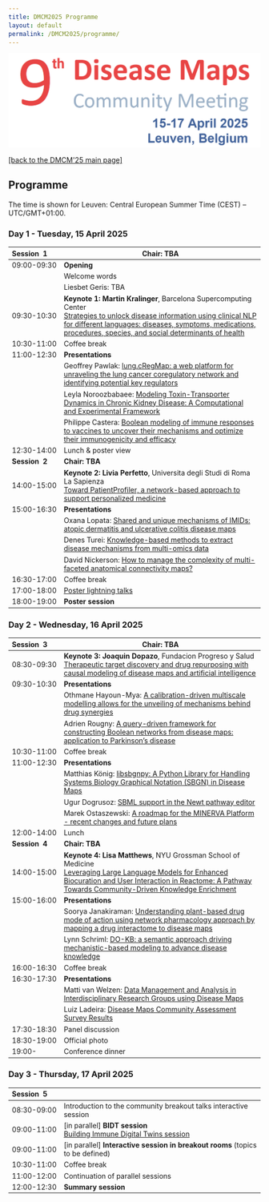 ```yaml
---
title: DMCM2025 Programme
layout: default
permalink: /DMCM2025/programme/
---
```


<img src="/images/places/DMCM2025.png"/>

[[back to the DMCM'25 main page]](https://disease-maps.io/DMCM2025/)

## Programme

The time is shown for Leuven: Central European Summer Time (CEST) – UTC/GMT+01:00.

### Day 1 - Tuesday, 15 April 2025

|  **Session&nbsp;&nbsp;1&nbsp;&nbsp;&nbsp;&nbsp;&nbsp;**   |  **Chair: TBA**  |
|---|---|
|       09:00-09:30        | **Opening** |
|                          | Welcome words |
|                          | Liesbet Geris: TBA |
|       09:30-10:30        | **Keynote 1: Martin Kralinger**, Barcelona Supercomputing Center <br> [Strategies to unlock disease information using clinical NLP for different languages: diseases, symptoms, medications, procedures, species, and social determinants of health](/DMCM2025/MartinKrallinger/) |  
|       10:30-11:00        | Coffee break |
|       11:00-12:30        | **Presentations** |
|                          | Geoffrey Pawlak: [lung.cRegMap: a web platform for unraveling the lung cancer coregulatory network and identifying potential key regulators](/DMCM2025/abstracts/s1) |
|                          | Leyla Noroozbabaee: [Modeling Toxin-Transporter Dynamics in Chronic Kidney Disease: A Computational and Experimental Framework](/DMCM2025/abstracts/s2) |
|                          | Philippe Castera: [Boolean modeling of immune responses to vaccines to uncover their mechanisms and optimize their immunogenicity and efficacy](/DMCM2025/abstracts/s3) |
|       12:30-14:00        | Lunch & poster view |
|  **Session&nbsp;&nbsp;2&nbsp;&nbsp;&nbsp;&nbsp;&nbsp;**   |  **Chair: TBA**  |
|       14:00-15:00        | **Keynote 2: Livia Perfetto**, Universita degli Studi di Roma La Sapienza <br> [Toward PatientProfiler, a network-based approach to support personalized medicine](/DMCM2025/LiviaPerfetto/) |  
|       15:00-16:30        | **Presentations** |
|                          | Oxana Lopata: [Shared and unique mechanisms of IMIDs: atopic dermatitis and ulcerative colitis disease maps](/DMCM2025/abstracts/s4) |
|                          | Denes Turei: [Knowledge-based methods to extract disease mechanisms from multi-omics data](/DMCM2025/abstracts/s5) |
|                          | David Nickerson: [How to manage the complexity of multi-faceted anatomical connectivity maps?](/DMCM2025/abstracts/s6) |
|       16:30-17:00        | Coffee break |
|       17:00-18:00        | [Poster lightning talks](/DMCM2025/posters/) |
|       18:00-19:00        | **Poster session** |


### Day 2 - Wednesday, 16 April 2025

|  **Session&nbsp;&nbsp;3&nbsp;&nbsp;&nbsp;&nbsp;&nbsp;**   |  **Chair: TBA**  |
|---|---|
|       08:30-09:30        | **Keynote 3: Joaquin Dopazo**, Fundacion Progreso y Salud <br> [Therapeutic target discovery and drug repurposing with causal modeling of disease maps and artificial intelligence](/DMCM2025/JoaquinDopazo/) |
|       09:30-10:30        | **Presentations** |  
|                          | Othmane Hayoun-Mya: [A calibration-driven multiscale modelling allows for the unveiling of mechanisms behind drug synergies](/DMCM2025/abstracts/s7) |
|                          | Adrien Rougny: [A query-driven framework for constructing Boolean networks from disease maps: application to Parkinson’s disease](/DMCM2025/abstracts/s8)
|       10:30-11:00        | Coffee break |
|       11:00-12:30        | **Presentations** |
|                          | Matthias König: [libsbgnpy: A Python Library for Handling Systems Biology Graphical Notation (SBGN) in Disease Maps](/DMCM2025/abstracts/s9) |
|                          | Ugur Dogrusoz: [SBML support in the Newt pathway editor](/DMCM2025/abstracts/s10) |
|                          | Marek Ostaszewski: [A roadmap for the MINERVA Platform - recent changes and future plans](/DMCM2025/abstracts/s11) |
|       12:00-14:00        | Lunch |
|  **Session&nbsp;&nbsp;4&nbsp;&nbsp;&nbsp;&nbsp;&nbsp;**   |  **Chair: TBA**  |
|       14:00-15:00        | **Keynote 4: Lisa Matthews**, NYU Grossman School of Medicine <br> [Leveraging Large Language Models for Enhanced Biocuration and User Interaction in Reactome: A Pathway Towards Community-Driven Knowledge Enrichment](/DMCM2025/LisaMatthews/) |
|       15:00-16:00        | **Presentations** |  
|                          | Soorya Janakiraman: [Understanding plant-based drug mode of action using network pharmacology approach by mapping a drug interactome to disease maps](/DMCM2025/abstracts/s12) |
|                          | Lynn	Schriml: [DO-KB: a semantic approach driving mechanistic-based modeling to advance disease knowledge](/DMCM2025/abstracts/s13) |
|       16:00-16:30        | Coffee break |
|       16:30-17:30        | **Presentations** |
|                          | Matti van Welzen: [Data Management and Analysis in Interdisciplinary Research Groups using Disease Maps](/DMCM2025/abstracts/s14) |
|                          | Luiz Ladeira: [Disease Maps Community Assessment Survey Results](/DMCM2025/abstracts/s15) |
|       17:30-18:30        | Panel discussion |
|       18:30-19:00        | Official photo |
|       19:00-             | Conference dinner |  

### Day 3 - Thursday, 17 April 2025

|  **Session&nbsp;&nbsp;5&nbsp;&nbsp;&nbsp;&nbsp;&nbsp;**   |    |
|---|---|
|       08:30-09:00        | Introduction to the community breakout talks interactive session |  
|       09:00-11:00        | [in parallel] **BIDT session** <br> [Building Immune Digital Twins session](https://immunedt.github.io/events/) |
|       09:00-11:00        | [in parallel] **Interactive session in breakout rooms** (topics to be defined) |  
|       10:30-11:00        | Coffee break |
|       11:00-12:00        | Continuation of parallel sessions |
|       12:00-12:30        | **Summary session** |



<!--
| **Session**   | **Time**     | **Activity**                                                |
|---------------|--------------|-------------------------------------------------------------|
| **Session 1** | 09:00-09:05  | **Welcome** |
|               | 09:05-10:05  | **Keynote speaker 1** |         
|               | 10:05-12:00  | **Presentations** |
|               | 12:00-13:30  | Lunch |
| **Session 2** | 13:30-14:30  | **Keynote speaker 2** |
|               | 14:30-16:00  | **Poster lightning talks** |
|               | 16:00-18:00  | **Poster session with drinks** |  
-->

